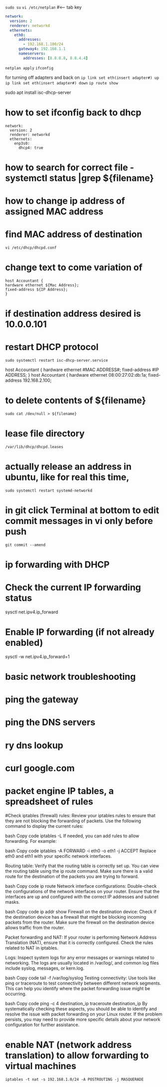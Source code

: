 `sudo su`
`vi /etc/netplan`  #<-- tab key

```yaml
network:
  version: 2
  renderer: networkd
  ethernets:
    eth0:
      addresses:
        - 192.168.1.100/24
      gateway4: 192.168.1.1
      nameservers:
        addresses: [8.8.8.8, 8.8.4.4]
```

`netplan apply`
`ifconfig`


for turning off adapters and back on
`ip link set eth(insert adapter#) up`
`ip link set eth(insert adapter#) down`
`ip route show`

sudo apt install isc-dhcp-server


# how to set ifconfig back to dhcp
```
network:
  version: 2
  renderer: networkd
  ethernets:
    enp3s0:
      dhcp4: true
```

# how to search for correct file - systemctl status |grep ${filename}
# how to change ip address of assigned MAC address
# find MAC address of destination
`vi /etc/dhcp/dhcpd.conf`

# change text to come variation of

```
host Accountant {
hardware ethernet ${Mac Address};
fixed-address ${IP Address};
}
```
# if destination address desired is 10.0.0.101

# restart DHCP protocol

`sudo systemctl restart isc-dhcp-server.service`

host Accountant {
hardware ethernet #MAC ADDRESS#;
fixed-address #IP ADDRESS;
}
host Accountant {
hardware ethernet 08:00:27:02:db:1a;
fixed-address 192.168.2.100;


# to delete contents of ${filename}
`sudo cat /dev/null > ${filename}`

# lease file directory
`/var/lib/dhcp/dhcpd.leases`

# actually release an address in ubuntu, like for real this time,
`sudo systemctl restart systemd-networkd`

# in git click Terminal at bottom to edit commit messages in vi only before push
`git commit --amend`

# ip forwarding with DHCP
# Check the current IP forwarding status
sysctl net.ipv4.ip_forward

# Enable IP forwarding (if not already enabled)
sysctl -w net.ipv4.ip_forward=1

# basic network troubleshooting
# ping the gateway
# ping the DNS servers
# ry dns lookup
# curl google.com
#

# packet engine IP tables, a spreadsheet of rules
#Check iptables (firewall) rules:
Review your iptables rules to ensure that they are not blocking the forwarding of packets. Use the following command to display the current rules:

bash
Copy code
iptables -L
If needed, you can add rules to allow forwarding. For example:

bash
Copy code
iptables -A FORWARD -i eth0 -o eth1 -j ACCEPT
Replace eth0 and eth1 with your specific network interfaces.

Routing table:
Verify that the routing table is correctly set up. You can view the routing table using the ip route command. Make sure there is a valid route for the destination of the packets you are trying to forward.

bash
Copy code
ip route
Network interface configurations:
Double-check the configurations of the network interfaces on your router. Ensure that the interfaces are up and configured with the correct IP addresses and subnet masks.

bash
Copy code
ip addr show
Firewall on the destination device:
Check if the destination device has a firewall that might be blocking incoming packets from the router. Make sure the firewall on the destination device allows traffic from the router.

Packet forwarding and NAT:
If your router is performing Network Address Translation (NAT), ensure that it is correctly configured. Check the rules related to NAT in iptables.

Logs:
Inspect system logs for any error messages or warnings related to networking. The logs are usually located in /var/log/, and common log files include syslog, messages, or kern.log.

bash
Copy code
tail -f /var/log/syslog
Testing connectivity:
Use tools like ping or traceroute to test connectivity between different network segments. This can help you identify where the packet forwarding issue might be occurring.

bash
Copy code
ping -c 4 destination_ip
traceroute destination_ip
By systematically checking these aspects, you should be able to identify and resolve the issue with packet forwarding on your Linux router. If the problem persists, you may need to provide more specific details about your network configuration for further assistance.





# enable NAT (network address translation) to allow forwarding to virtual machines
`iptables -t nat -s 192.168.1.0/24 -A POSTROUTING -j MASQUERADE`



